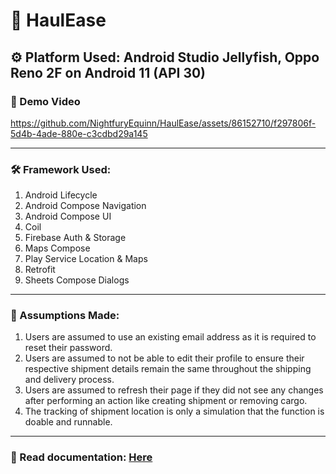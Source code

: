 # 🚚 HaulEase
## ⚙️ Platform Used: Android Studio Jellyfish, Oppo Reno 2F on Android 11 (API 30)
### 🎥 Demo Video

https://github.com/NightfuryEquinn/HaulEase/assets/86152710/f297806f-5d4b-4ade-880e-c3cdbd29a145

<hr />

### 🛠 Framework Used:
1. Android Lifecycle
2. Android Compose Navigation
3. Android Compose UI
4. Coil
5. Firebase Auth & Storage
6. Maps Compose
7. Play Service Location & Maps
8. Retrofit
9. Sheets Compose Dialogs

<hr />

### 📌 Assumptions Made:
1. Users are assumed to use an existing email address as it is required to reset their password.
2. Users are assumed to not be able to edit their profile to ensure their respective shipment details remain the same throughout the shipping and delivery process.
3. Users are assumed to refresh their page if they did not see any changes after performing an action like creating shipment or removing cargo.
4. The tracking of shipment location is only a simulation that the function is doable and runnable.

<hr/>

### 📂 Read documentation: [Here](https://github.com/NightfuryEquinn/HaulEase/blob/main/AMCA%20Individual%20Documentation%20-%20Yip%20Zi%20Xian%20-%20TP059963.pdf)

